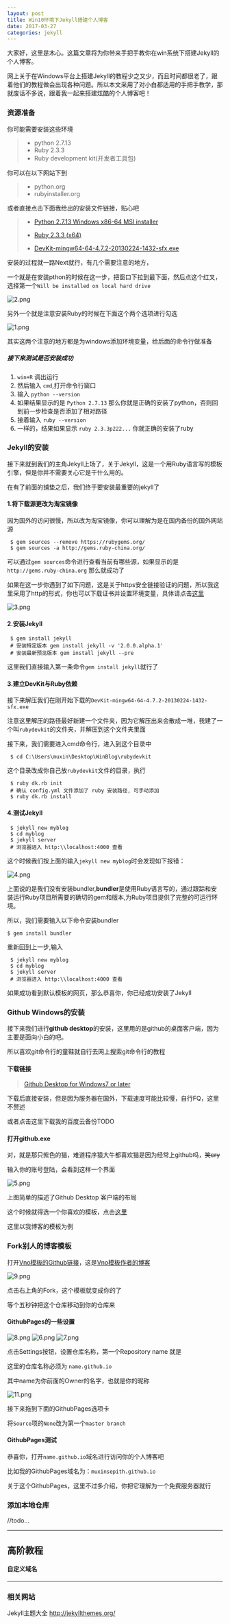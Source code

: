 ```yaml
---
layout: post
title: Win10环境下Jekyll搭建个人博客
date: 2017-03-27
categories: jekyll
---
```





大家好，这里是木心。这篇文章将为你带来手把手教你在win系统下搭建Jekyll的个人博客。



网上关于在Windows平台上搭建Jekyll的教程少之又少，而且时间都很老了，跟着他们的教程做会出现各种问题。所以本文采用了对小白都适用的手把手教学，那就废话不多说，跟着我一起来搭建炫酷的个人博客吧！



### 资源准备

你可能需要安装这些环境

> - python 2.7.13
> - Ruby 2.3.3
> - Ruby development  kit(开发者工具包)



你可以在以下网站下到

> - python.org
> - rubyinstaller.org



或者直接点击下面我给出的安装文件链接，贴心吧

> - [Python 2.7.13  Windows x86-64 MSI installer](https://www.python.org/ftp/python/2.7.13/python-2.7.13.amd64.msi)
>
>
> - [Ruby 2.3.3 (x64)](https://dl.bintray.com/oneclick/rubyinstaller/rubyinstaller-2.3.3-x64.exe)
> - [DevKit-mingw64-64-4.7.2-20130224-1432-sfx.exe](https://dl.bintray.com/oneclick/rubyinstaller/DevKit-mingw64-64-4.7.2-20130224-1432-sfx.exe)



安装的过程就一路Next就行，有几个需要注意的地方，

一个就是在安装pthon的时候在这一步，把窗口下拉到最下面，然后点这个红叉，选择第一个`Will be installed on local hard drive`


![2.png](http://upload-images.jianshu.io/upload_images/42761-e8b3fea4db3cdce7.png?imageMogr2/auto-orient/strip%7CimageView2/2/w/1240)

另外一个就是注意安装Ruby的时候在下面这个两个选项进行勾选

![1.png](http://upload-images.jianshu.io/upload_images/42761-59917bd675d85c2c.png?imageMogr2/auto-orient/strip%7CimageView2/2/w/1240)

其实这两个注意的地方都是为windows添加环境变量，给后面的命令行做准备



##### 接下来测试是否安装成功

1.  `win+R` 调出运行
2.  然后输入 `cmd`,打开命令行窗口
3.  输入 `python --version`
4.  如果结果显示的是 `Python 2.7.13` 那么你就是正确的安装了python，否则回到前一步检查是否添加了相对路径
5.  接着输入 `ruby --version`
6.  一样的，结果如果显示 `ruby 2.3.3p222...` 你就正确的安装了ruby





### Jekyll的安装

接下来就到我们的主角Jekyll上场了，关于Jekyll，这是一个用Ruby语言写的模板引擎，但是你并不需要关心它是干什么用的。

在有了前面的铺垫之后，我们终于要安装最重要的jekyll了

#### 1.将下载源更改为淘宝镜像

因为国外的访问很慢，所以改为淘宝镜像，你可以理解为是在国内备份的国外网站源

```
 $ gem sources --remove https://rubygems.org/
 $ gem sources -a http://gems.ruby-china.org/
```

可以通过`gem sources`命令进行查看当前有哪些源，如果显示的是`http://gems.ruby-china.org` 那么就成功了

如果在这一步你遇到了如下问题，这是关于https安全链接验证的问题，所以我这里采用了http的形式，你也可以下载证书并设置环境变量，具体请点击[这里](https://github.com/ruby-china/rubygems-mirror/wiki)

![3.png](http://upload-images.jianshu.io/upload_images/42761-58bd11d1c32cdc63.png?imageMogr2/auto-orient/strip%7CimageView2/2/w/1240)



#### 2.安装Jekyll

```
 $ gem install jekyll
 # 安装特定版本 gem install jekyll -v '2.0.0.alpha.1'
 # 安装最新预览版本 gem install jekyll --pre
```

这里我们直接输入第一条命令`gem install jekyll`就行了



#### 3.建立DevKit与Ruby依赖

接下来解压我们在刚开始下载的`DevKit-mingw64-64-4.7.2-20130224-1432-sfx.exe` 

注意这里解压的路径最好新建一个文件夹，因为它解压出来会散成一堆，我建了一个叫`rubydevkit`的文件夹，并解压到这个文件夹里面

接下来，我们需要进入cmd命令行，进入到这个目录中

````
 $ cd C:\Users\muxin\Desktop\WinBlog\rubydevkit
````



这个目录改成你自己放`rubydevkit`文件的目录，执行

```
 $ ruby dk.rb init
 # 确认 config.yml 文件添加了 ruby 安装路径, 可手动添加
 $ ruby dk.rb install
```



#### 4.测试Jekyll

```
 $ jekyll new myblog
 $ cd myblog
 $ jekyll server
 # 浏览器进入 http:\\localhost:4000 查看
```

这个时候我们按上面的输入`jekyll new myblog`时会发现如下报错：

![4.png](http://upload-images.jianshu.io/upload_images/42761-eae650e3c814273b.png?imageMogr2/auto-orient/strip%7CimageView2/2/w/1240)

上面说的是我们没有安装bundler,**bundler**是使用Ruby语言写的，通过跟踪和安装运行Ruby项目所需要的确切的gem和版本,为Ruby项目提供了完整的可运行环境。

所以，我们需要输入以下命令安装bundler

```
$ gem install bundler
```

重新回到上一步,输入

```
 $ jekyll new myblog
 $ cd myblog
 $ jekyll server
 # 浏览器进入 http:\\localhost:4000 查看
```

如果成功看到默认模板的网页，那么恭喜你，你已经成功安装了Jekyll



### Github Windows的安装

接下来我们进行**github desktop**的安装，这里用的是github的桌面客户端，因为主要是面向小白的吧。

所以喜欢git命令行的童鞋就自行去网上搜索git命令行的教程



#### 下载链接

> [Github Desktop for Windows7 or later](https://github-windows.s3.amazonaws.com/GitHubSetup.exe)

下载后直接安装，但是因为服务器在国外，下载速度可能比较慢，自行FQ，这里不赘述

或者点击这里下载我的百度云备份TODO



#### 打开github.exe

对，就是那只紫色的猫，难道程序猿大牛都喜欢猫是因为经常上github吗，~~笑cry~~

输入你的账号登陆，会看到这样一个界面

![5.png](http://upload-images.jianshu.io/upload_images/42761-eff8497cb9fafc92.png?imageMogr2/auto-orient/strip%7CimageView2/2/w/1240)

上图简单的描述了Github Desktop 客户端的布局

这个时候就得选一个你喜欢的模板，点击[这里](http://jekyllthemes.org/)

这里以我博客的模板为例



### Fork别人的博客模板

打开[Vno模板的Github链接](https://github.com/onevcat/vno-jekyll)，这是[Vno模板作者的博客](https://onevcat.com/)

![9.png](http://upload-images.jianshu.io/upload_images/42761-c860d0118b0554d3.png?imageMogr2/auto-orient/strip%7CimageView2/2/w/1240)

点击右上角的Fork，这个模板就变成你的了

等个五秒钟把这个仓库移动到你的仓库来



#### GithubPages的一些设置

![8.png](http://upload-images.jianshu.io/upload_images/42761-86eb86e9c324038c.png?imageMogr2/auto-orient/strip%7CimageView2/2/w/1240)
![6.png](http://upload-images.jianshu.io/upload_images/42761-5548d77306b9eb37.png?imageMogr2/auto-orient/strip%7CimageView2/2/w/1240)
![7.png](http://upload-images.jianshu.io/upload_images/42761-1368c923e1997d74.png?imageMogr2/auto-orient/strip%7CimageView2/2/w/1240)




点击Settings按钮，设置仓库名称，第一个Repository name 就是

这里的仓库名称必须为 `name.github.io` 

其中name为你前面的Owner的名字，也就是你的昵称



![11.png](http://upload-images.jianshu.io/upload_images/42761-db716f80b9df3c37.png?imageMogr2/auto-orient/strip%7CimageView2/2/w/1240)

接下来拖到下面的GithubPages选项卡

将`Source`项的`None`改为第一个`master branch`



#### GithubPages测试

恭喜你，打开`name.github.io`域名进行访问你的个人博客吧

比如我的GithubPages域名为：`muxinsepith.github.io`

关于这个GithubPages，这里不过多介绍，你把它理解为一个免费服务器就行



### 添加本地仓库

//todo...





------

## 高阶教程

#### 自定义域名







------

### 相关网站

Jekyll主题大全  http://jekyllthemes.org/
